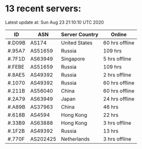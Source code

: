 # 13 recent servers:

Latest update at: Sun Aug 23 21:10:10 UTC 2020

| ID | ASN | Server Country | Online |
| -- | --- | -------------- | ------ |
| #.D09B | AS174 | United States | 60 hrs offline |
| #.95A7 | AS51659 | Russia | 109 hrs |
| #.7F1D | AS63949 | Singapore | 5 hrs offline |
| #.FEBE | AS51659 | Russia | 109 hrs |
| #.8AE5 | AS49392 | Russia | 2 hrs offline |
| #.1070 | AS49392 | Russia | 60 hrs offline |
| #.211B | AS56040 | China | 60 hrs offline |
| #.2A79 | AS63949 | Japan | 24 hrs offline |
| #.A89B | AS37963 | China | 46 hrs |
| #.618B | AS4594 | Hong Kong | 22 hrs |
| #.33B9 | AS63888 | Hong Kong | 3 hrs offline |
| #.1F2B | AS49392 | Russia | 13 hrs |
| #.770F | AS202425 | Netherlands | 3 hrs offline |

